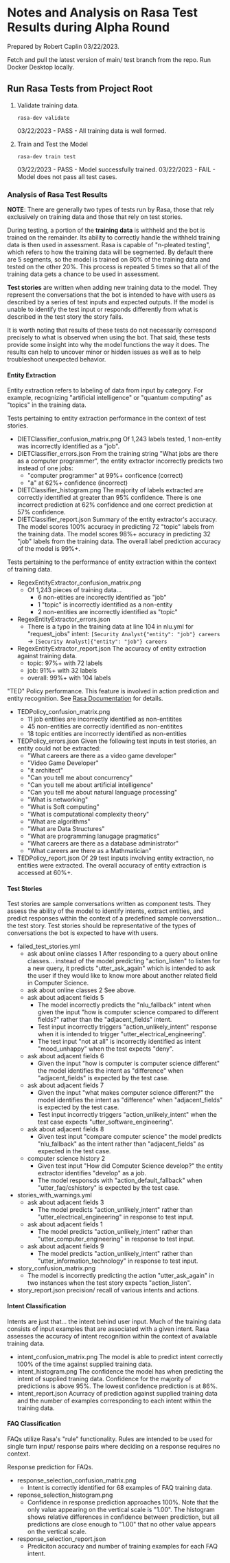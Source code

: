 # Notes and Analysis on Rasa Test Results during Alpha Round

Prepared by Robert Caplin 03/22/2023.

Fetch and pull the latest version of main/ test branch from the repo. Run Docker Desktop locally.

## Run Rasa Tests from Project Root

1. Validate training data.

   ```
   rasa-dev validate
   ```

   03/22/2023 - PASS - All training data is well formed.

2. Train and Test the Model

   ```
   rasa-dev train test
   ```

   03/22/2023 - PASS - Model successfully trained.
   03/22/2023 - FAIL - Model does not pass all test cases.

### Analysis of Rasa Test Results

__NOTE__: There are generally two types of tests run by Rasa, those that rely exclusively on training data and those that rely on test stories.

During testing, a portion of the __training data__ is withheld and the bot is trained on the remainder. Its ability to correctly handle the withheld training data is then used in assessment. Rasa is capable of "n-pleated testing", which refers to how the training data will be segmented. By default there are 5 segments, so the model is trained on 80% of the training data and tested on the other 20%. This process is repeated 5 times so that all of the training data gets a chance to be used in assessment.

__Test stories__ are written when adding new training data to the model. They represent the conversations that the bot is intended to have with users as described by a series of test inputs and expected outputs. If the model is unable to identify the test input or responds differently from what is described in the test story the story fails.

It is worth noting that results of these tests do not necessarily correspond precisely to what is observed when using the bot. That said, these tests provide some insight into why the model functions the way it does. The results can help to uncover minor or hidden issues as well as to help troubleshoot unexpected behavior.

#### Entity Extraction

Entity extraction refers to labeling of data from input by category. For example, recognizing "artificial intelligence" or "quantum computing" as "topics" in the training data.

Tests pertaining to entity extraction performance in the context of test stories. 

   - DIETClassifier_confusion_matrix.png
      Of 1,243 labels tested, 1 non-entity was incorrectly identified as a "job".
   - DIETClassifier_errors.json
      From the training string "What jobs are there as a computer programmer", the entity extractor incorrectly predicts two instead of one jobs:
      - "computer programmer" at 99%+ conficence (correct)
      - "a" at 62%+ confidence (incorrect)
   - DIETClassifier_histogram.png
      The majority of labels extracted are correctly identified at greater than 95% confidence. There is one incorrect prediction at 62% confidence and one correct prediction at 57% confidence.
   - DIETClassifier_report.json
      Summary of the entity extractor's accuracy. The model scores 100% accuracy in predicting 72 "topic" labels from the training data. The model scores 98%+ accuracy in predicting 32 "job" labels from the training data. The overall label prediction accuracy of the model is 99%+.

Tests pertaining to the performance of entity extraction within the context of training data.
   - RegexEntityExtractor_confusion_matrix.png
      - Of 1,243 pieces of training data...
         - 6 non-etities are incorectly identified as "job"
         - 1 "topic" is incorrectly identified as a non-entity
         - 2 non-entities are incorrectly identified as "topic"
   - RegexEntityExtractor_errors.json
      - There is a typo in the training data at line 104 in nlu.yml for "request_jobs" intent:
  ```[Security Analyst{"entity": "job"} careers```
  $\rightarrow$
  ```[Security Analyst]{"entity": "job"} careers```
   - RegexEntityExtractor_report.json
      The accuracy of entity extraction against training data.
      - topic: 97%+ with 72 labels
      - job: 91%+ with 32 labels
      - overall: 99%+ with 104 labels

"TED" Policy performance. This feature is involved in action prediction and entity recognition. See [Rasa Documentation](https://rasa.com/docs/rasa/policies/#ted-policy) for details.

   - TEDPolicy_confusion_matrix.png
      - 11 job entities are incorrectly identified as non-entitites
      - 45 non-entities are correctly identified as non-entitites
      - 18 topic entities are incorrectly identified as non-entities
   - TEDPolicy_errors.json
      Given the following test inputs in test stories, an entity could not be extracted:
      - "What careers are there as a video game developer"
      - "Video Game Developer"
      - "it architect"
      - "Can you tell me about concurrency"
      - "Can you tell me about artificial intelligence"
      - "Can you tell me about natural language processing"
      - "What is networking"
      - "What is Soft computing"
      - "What is computational complexity theory"
      - "What are algorithms"
      - "What are Data Structures"
      - "What are programming lanugage pragmatics"
      - "What careers are there as a database administrator"
      - "What careers are there as a Mathmatician"
   - TEDPolicy_report.json
      Of 29 test inputs involving entity extraction, no entities were extracted. The overall accuracy of entity extraction is accessed at 60%+.

#### Test Stories

Test stories are sample conversations written as component tests. They assess the ability of the model to identify intents, extract entities, and predict responses within the context of a predefined sample conversation... the test story. Test stories should be representative of the types of conversations the bot is expected to have with users.

   - failed_test_stories.yml
      - ask about online classes 1
         After responding to a query about online classes... instead of the model predicting "action_listen" to listen for a new query, it predicts "utter_ask_again" which is intended to ask the user if they would like to know more about another related field in Computer Science.      
      - ask about online classes 2
         See above.
      - ask about adjacent fields 5
         - The model incorrectly predicts the "nlu_fallback" intent when given the input "how is computer science compared to different fields?" rather than the "adjacent_fields" intent.
         - Test input incorrectly triggers "action_unlikely_intent" response when it is intended to trigger "utter_electrical_engineering".
         - The test input "not at all" is incorrectly identified as intent "mood_unhappy" when the test expects "deny".
      - ask about adjacent fields 6
         - Given the input "how is computer is computer science different" the model identifies the intent as "difference" when "adjacent_fields" is expected by the test case.
      - ask about adjacent fields 7
         - Given the input "what makes computer science different?" the model identifies the intent as "difference" when "adjacent_fields" is expected by the test case.
         - Test input incorrectly triggers "action_unlikely_intent" when the test case expects "utter_software_engineering".
      - ask about adjacent fields 8
         - Given test input "compare computer science" the model predicts "nlu_fallback" as the intent rather than "adjacent_fields" as expected in the test case.
      - computer science history 2
         - Given test input "How did Computer Science develop?" the entity extractor identifies "develop" as a job.
         - The model responsds with "action_default_fallback" when "utter_faq/cshistory" is expected by the test case.
   - stories_with_warnings.yml
      - ask about adjacent fields 3
         - The model predicts "action_unlikely_intent" rather than "utter_electrical_engineering" in response to test input.
      - ask about adjacent fields 1
         - The model predicts "action_unlikely_intent" rather than "utter_computer_engineering" in response to test input.
      - ask about adjacent fields 9
         - The model predicts "action_unlikely_intent" rather than "utter_information_technology" in response to test input.
  - story_confusion_matrix.png
      - The model is incorrectly predicting the action "utter_ask_again" in two instances when the test story expects "action_listen".
   - story_report.json
      precision/ recall of various intents and actions.

#### Intent Classification

Intents are just that... the intent behind user input. Much of the training data consists of input examples that are associated with a given intent. Rasa assesses the accuracy of intent recognition within the context of available training data.

   - intent_confusion_matrix.png
      The model is able to predict intent correctly 100% of the time against supplied training data.
   - intent_histogram.png
      The confidence the model has when predicting the intent of supplied traning data. Confidence for the majority of predictions is above 95%. The lowest confidence prediction is at 86%.
   - intent_report.json
      Acurracy of prediction against supplied training data and the number of examples corresponding to each intent within the training data.

#### FAQ Classification

FAQs utilize Rasa's "rule" functionality. Rules are intended to be used for single turn input/ response pairs where deciding on a response requires no context.

Response prediction for FAQs.
   - response_selection_confusion_matrix.png
      - Intent is correctly identified for 68 examples of FAQ training data.
   - reponse_selection_histogram.png
      - Confidence in response prediction approaches 100%. Note that the only value appearing on the vertical scale is "1.00". The histogram shows relative differences in confidence between prediction, but all predictions are close enough to "1.00" that no other value appears on the vertical scale.
   - response_selection_report.json
      - Prediciton accuracy and number of training examples for each FAQ intent.